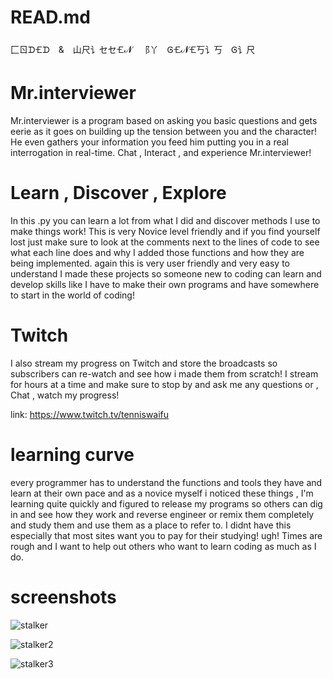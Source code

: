 # READ.md
⼕ㄖᗪ🝗ᗪ & 山尺讠セセ🝗𝓝 ⻏丫 Ꮆ🝗𝓝🝗丂讠丂 Ꮆ讠尺
# Mr.interviewer
Mr.interviewer is a program
based on asking you basic questions and gets eerie as it goes on building up the tension 
between you and the character! He even gathers your information you feed him putting you 
in a real interrogation in real-time. Chat , Interact , and experience Mr.interviewer!

# Learn , Discover , Explore
In this .py you can learn a lot from what I did and discover methods I use to make things work! This is very Novice level friendly
and if you find yourself lost just make sure to look at the comments next to the lines of code to see what each line does and why 
I added those functions and how they are being implemented. again this is very user friendly and very easy to understand I made
these projects so someone new to coding can learn and develop skills like I have to make their own programs and have somewhere to
start in the world of coding!

# Twitch
I also stream my progress on Twitch and store the broadcasts so subscribers can re-watch and see how i made them from scratch! I stream for hours
at a time and make sure to stop by and ask me any questions or , Chat , watch my progress!

link: https://www.twitch.tv/tenniswaifu 
# learning curve
every programmer has to understand the functions and tools they have and learn at their own pace and as a novice myself i noticed these
things , I'm learning quite quickly and figured to release my programs so others can dig in and see how they work and reverse engineer
or remix them completely and study them and use them as a place to refer to. I didnt have this especially that most sites want you to 
pay for their studying! ugh! Times are rough and I want to help out others who want to learn coding as much as I do.
# screenshots
![stalker](https://user-images.githubusercontent.com/87259615/126915990-d44b3a3c-7669-4102-8437-aa2948ea3c5e.PNG)

![stalker2](https://user-images.githubusercontent.com/87259615/126915997-c6b059c9-993b-4615-98d5-59f4e53a49e1.PNG)

![stalker3](https://user-images.githubusercontent.com/87259615/126916004-08641749-aca1-4111-90a4-1fcac3fc1c52.PNG)



